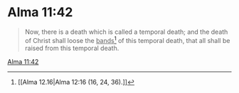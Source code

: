 # Alma 11:42

> Now, there is a death which is called a temporal death; and the death of Christ shall loose the <u>bands</u>[^a] of this temporal death, that all shall be raised from this temporal death.

[Alma 11:42](https://www.churchofjesuschrist.org/study/scriptures/bofm/alma/11?lang=eng&id=p42#p42)


[^a]: [[Alma 12.16|Alma 12:16 (16, 24, 36).]]
